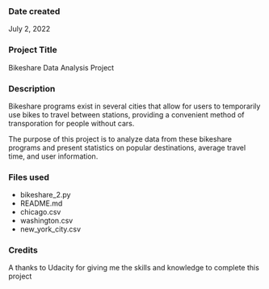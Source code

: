 ### Date created
July 2, 2022

### Project Title
Bikeshare Data Analysis Project

### Description
Bikeshare programs exist in several cities that allow for users to temporarily use bikes to travel between stations, providing a convenient method of transporation for people without cars.

The purpose of this project is to analyze data from these bikeshare programs and present statistics on popular destinations, average travel time, and user information.

### Files used
* bikeshare_2.py
* README.md
* chicago.csv
* washington.csv
* new_york_city.csv

### Credits
A thanks to Udacity for giving me the skills and knowledge to complete this project
